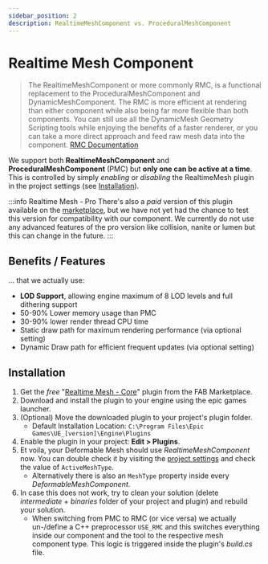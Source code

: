 ```yaml
---
sidebar_position: 2
description: RealtimeMeshComponent vs. ProceduralMeshComponent
---
```


# Realtime Mesh Component

> The RealtimeMeshComponent or more commonly RMC, is a functional replacement to the ProceduralMeshComponent and DynamicMeshComponent. The RMC is more efficient at rendering than either component while also being far more flexible than both components. You can still use all the DynamicMesh Geometry Scripting tools while enjoying the benefits of a faster renderer, or you can take a more direct approach and feed raw mesh data into the component.
[RMC Documentation](https://rmc.triaxis.games/)

We support both **RealtimeMeshComponent** and **ProceduralMeshComponent** (PMC) but **only one can be active at a time**. This is controlled by simply _enabling_ or _disabling_ the RealtimeMesh plugin in the project settings (see [Installation](#installation)).

:::info Realtime Mesh - Pro
There's also a *paid* version of this plugin available on the [marketplace](https://fab.com/s/7fca9ae43580), but we have not yet had the chance to test this version for compatibility with our component. We currently do not use any advanced features of the pro version like collision, nanite or lumen but this can change in the future.
:::

## Benefits / Features

... that we actually use:

- **LOD Support**, allowing engine maximum of 8 LOD levels and full dithering support
- 50-90% Lower memory usage than PMC
- 30-90% lower render thread CPU time
- Static draw path for maximum rendering performance (via optional setting)
- Dynamic Draw path for efficient frequent updates (via optional setting)

## Installation

1. Get the *free* "[Realtime Mesh - Core](https://fab.com/s/41804ec36805)" plugin from the FAB Marketplace.
2. Download and install the plugin to your engine using the epic games launcher.
3. (Optional) Move the downloaded plugin to your project's plugin folder.
    - Default Installation Location: ``C:\Program Files\Epic Games\UE_[version]\Engine\Plugins``
4. Enable the plugin in your project: **Edit > Plugins**.
5. Et voila, your Deformable Mesh should use *RealtimeMeshComponent* now. You can double check it by visiting the [project settings](./configuration.md#component-settings) and check the value of ``ActiveMeshType``.
    - Alternatively there is also an ``MeshType`` property inside every *DeformableMeshComponent*.
6. In case this does not work, try to clean your solution (delete _intermediate_ + _binaries_ folder of your project and plugin) and rebuild your solution. 
    - When switching from PMC to RMC (or vice versa) we actually un-/define a C++ preprocessor ``USE_RMC`` and this switches everything inside our component and the tool to the respective mesh component type. This logic is triggered inside the plugin's _build.cs_ file.